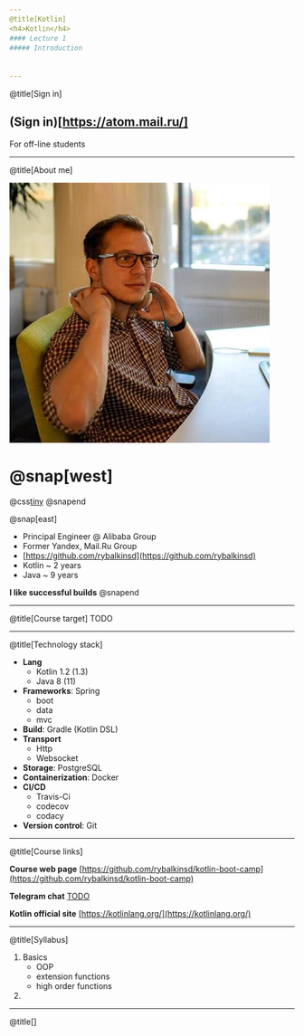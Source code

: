 ```yaml
---
@title[Kotlin]
<h4>Kotlin</h4>
#### Lecture 1
##### Introduction


---
```

@title[Sign in]
## (Sign in)[https://atom.mail.ru/] 
For off-line students


---
@title[About me] 

![](lecture01/slides/assets/images/me.jpeg)

# @snap[west]
@css[tiny]()
@snapend

@snap[east]
- Principal Engineer @ Alibaba Group
- Former Yandex, Mail.Ru Group 
- [https://github.com/rybalkinsd](https://github.com/rybalkinsd)
- Kotlin ~ 2 years
- Java ~ 9 years

**I like successful builds**
@snapend

---
@title[Course target]
TODO

---
@title[Technology stack]
- **Lang** 
    - Kotlin 1.2 (1.3)
    - Java 8 (11)
- **Frameworks**: Spring
    - boot
    - data
    - mvc
- **Build**: Gradle (Kotlin DSL)
- **Transport** 
    - Http 
    - Websocket
- **Storage**: PostgreSQL
- **Containerization**: Docker
- **CI/CD** 
    - Travis-Ci
    - codecov
    - codacy
- **Version control**: Git

---
@title[Course links]

**Course web page**
[https://github.com/rybalkinsd/kotlin-boot-camp](https://github.com/rybalkinsd/kotlin-boot-camp)

**Telegram chat**
[TODO](TODO)

**Kotlin official site**
[https://kotlinlang.org/](https://kotlinlang.org/)


---
@title[Syllabus]
1. Basics
    - OOP
    - extension functions
    - high order functions
1. 
    


---
@title[]

